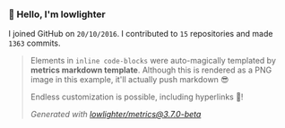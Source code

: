 ### 👋 Hello, I'm lowlighter

I joined GitHub on `20/10/2016`.
I contributed to `15` repositories and made `1363` commits.

> Elements in `inline code-blocks` were auto-magically templated by **metrics markdown template**.
> Although this is rendered as a PNG image in this example, it'll actually push markdown 😎
>
> Endless customization is possible, including hyperlinks 🎉!
>
> *Generated with [lowlighter/metrics@3.7.0-beta](https://github.com/lowlighter/metrics)*
